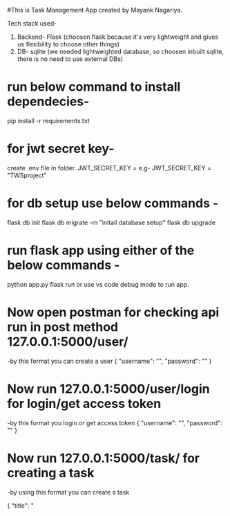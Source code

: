 #This is Task Management App created by Mayank Nagariya.

Tech stack used-
1. Backend- Flask (choosen flask because it's very lightweight and gives us flexibility to choose other things)
2. DB- sqlite (we needed lightweighted database, so choosen inbuilt sqlite, there is no need to use external DBs)


# run below command to install dependecies-

pip install -r requirements.txt 

# for jwt secret key-
create .env file in folder. 
JWT_SECRET_KEY = <keep any secret string key>
e.g- JWT_SECRET_KEY = "TWSproject"

# for db setup use below commands -

flask db init 
flask db migrate -m "initail database setup"
flask db upgrade 

# run flask app using either of the below commands -
python app.py
flask run 
or use vs code debug mode to run app. 

# Now open postman for checking api run in post method 127.0.0.1:5000/user/ 
-by this format you can create a user 
{
    "username": "<username>",
    "password": "<password>"
}

# Now run 127.0.0.1:5000/user/login for login/get access token 
-by this format you login or get access token 
{
    "username": "<username>",
    "password": "<password>"
}

# Now run 127.0.0.1:5000/task/ for creating a task
-by using this format you can create a task

{
    "title": "<title>",
    "description": "<desccription>",
    "due_date": "<due_date>",
    "members": [<associated_members_id>]
}

# Now run 127.0.0.1:5000/task/read for fetching/reading a task by a user
-you can also give 'task_id' in query param (eg- http://127.0.0.1:5000/task/read?task_id=1) for fetching a specific task

# Now run 127.0.0.1:5000/task/update for updating a task
-by this format you can update any column of a particular task you can also change "status" of a particular task

{
    "task_id": 8,  **(must)
    "title": "<new_title>",
    "description":"<new_description>",
    "status": "<TODO/IN-PROGRESS/DONE>",
    "due_date": "<new_due_date>"
}

# Now run 127.0.0.1:5000/task/member for adding or removing member from a particular task
-by using this format you can add/remove associated members from a particular task

{
    "add": [<members_id>],
    "remove": [<members_id>],
    "task_id": 12 **(must)
}

# Now run 127.0.0.1:5000/task/member/view for viewing  members associated with a particular task
-you have to give "task_id" in query param (eg- http://127.0.0.1:5000/task/read?task_id=1) of which you want to fetch "associated_members" list

# Now run 127.0.0.1:5000/task/delete/<int:task_id> for deleting a task
-you have to give "task_id" in path param (eg- http://127.0.0.1:5000/task/delete/1) for deleting a task

